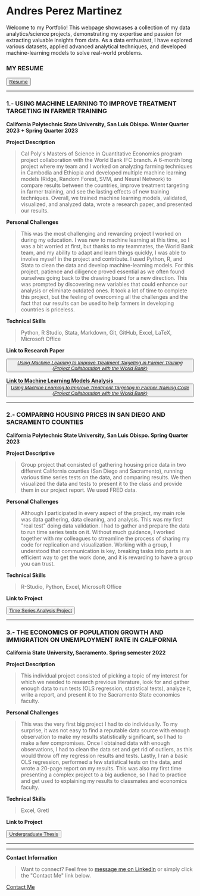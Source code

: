 # Andres Perez Martinez

Welcome to my Portfolio! This webpage showcases a collection of my data analytics/science projects, demonstrating my expertise and passion for extracting valuable insights from data. As a data enthusiast, I have explored various datasets, applied advanced analytical techniques, and developed machine-learning models to solve real-world problems.

### MY RESUME

<button id="project-button"><a href="Andres_Perez_Mtz_Resume.pdf">Resume</a></button>



--------------------------------------------------------------------------------------------------------------------------------------------------------------------------------------------------------------------------------------------------------------------------------------------------------------------------------------------------------------------------------------------------------------------------------------


### 1.- USING MACHINE LEARNING TO IMPROVE TREATMENT TARGETING IN FARMER TRAINING

**California Polytechnic State University, San Luis Obispo. Winter Quarter 2023 + Spring Quarter 2023**

**Project Description**
> Cal Poly's Masters of Science in Quantitative Economics program project collaboration with the World Bank IFC branch. A 6-month long project where my team and I worked on analyzing farming techniques in Cambodia and Ethiopia and developed multiple machine learning models (Ridge, Random Forest, SVM, and Neural Network) to compare results between the countries, improve treatment targeting in farmer training, and see the lasting effects of new training techniques. Overall, we trained machine learning models, validated, visualized, and analyzed data, wrote a research paper, and presented our results.

**Personal Challenges**
> This was the most challenging and rewarding project I worked on during my education. I was new to machine learning at this time, so I was a bit worried at first, but thanks to my teammates, the World Bank team, and my ability to adapt and learn things quickly, I was able to involve myself in the project and contribute. I used Python, R, and Stata to clean the data and develop machine-learning models. For this project, patience and diligence proved essential as we often found ourselves going back to the drawing board for a new direction. This was prompted by discovering new variables that could enhance our analysis or eliminate outdated ones. It took a lot of time to complete this project, but the feeling of overcoming all the challenges and the fact that our results can be used to help farmers in developing countries is priceless.

**Technical Skills**
> Python, R Studio, Stata, Markdown, Git, GitHub, Excel, LaTeX, Microsoft Office


**Link to Research Paper**

<button id="project-button"><a href="Use_Machine_Learning_to_Improve_Treatment_Targeting_in_Farmer_Training.pdf">*Using Machine Learning to Improve Treatment Targeting in Farmer Training (Project Collaboration with the World Bank)*</a></button>

**Link to Machine Learning Models Analysis**
<button id="project-button"><a href="ML_Analysis.html">*Using Machine Learning to Improve Treatment Targeting in Farmer Training Code (Project Collaboration with the World Bank)*</a></button>



--------------------------------------------------------------------------------------------------------------------------------------------------------------------------------------------------------------------------------------------------------------------------------------------------------------------------------------------------------------------------------------------------------------------------------------



### 2.- COMPARING HOUSING PRICES IN SAN DIEGO AND SACRAMENTO COUNTIES

**California Polytechnic State University, San Luis Obispo. Spring Quarter 2023**

**Project Descriptive**

> Group project that consisted of gathering housing price data in two different California counties (San Diego and Sacramento), running various time series tests on the data, and comparing results. We then visualized the data and tests to present it to the class and provide them in our project report. We used FRED data.

**Personal Challenges**

> Although I participated in every aspect of the project, my main role was data gathering, data cleaning, and analysis. This was my first "real test" doing data validation. I had to gather and prepare the data to run time series tests on it. Without much guidance, I worked together with my colleagues to streamline the process of sharing my code for replication and visualization. Working with a group, I understood that communication is key, breaking tasks into parts is an efficient way to get the work done, and it is rewarding to have a group you can trust.

**Technical Skills**

> R-Studio, Python, Excel, Microsoft Office

**Link to Project**

<button id="project-button"><a href="House Prices in San Diego and Sacramento.pdf">Time Series Analysis Project</a></button>



--------------------------------------------------------------------------------------------------------------------------------------------------------------------------------------------------------------------------------------------------------------------------------------------------------------------------------------------------------------------------------------------------------------------------------------



### 3.- THE ECONOMICS OF POPULATION GROWTH AND IMMIGRATION ON UNEMPLOYMENT RATE IN CALIFORNIA

**California State University, Sacramento. Spring semester 2022**

**Project Description** 

> This individual project consisted of picking a topic of my interest for which we needed to research previous literature, look for and gather enough data to run tests (OLS regression, statistical tests), analyze it, write a report, and present it to the Sacramento State economics faculty.

**Personal Challenges**

> This was the very first big project I had to do individually. To my surprise, it was not easy to find a reputable data source with enough observation to make my results statistically significant, so I had to make a few compromises. Once I obtained data with enough observations, I had to clean the data set and get rid of outliers, as this would throw off my regression results and tests. Lastly, I ran a basic OLS regression, performed a few statistical tests on the data, and wrote a 20-page report on my results. This was also my first time presenting a complex project to a big audience, so I had to practice and get used to explaining my results to classmates and economics faculty.    

**Technical Skills**

> Excel, Gretl 

**Link to Project**

<button id="project-button"><a href="THE ECONOMICS OF POPULATION GROWTH AND IMMIGRATION ON UNEMPLOYMENT RATE IN CALIFORNIA.pdf">Undergraduate Thesis</a></button>



  
<html>
<head>
  <title>Button Example</title>
  <style>
    /* Styles for the button with "project-button" id */
    #project-button: hover {
      background-color: rgba(171, 235, 198);
      color: white;
      font-size: 16px;
      padding: 10px 20px;
      border: none;
      border-radius: 5px;
      cursor: pointer;
    }
        /* Additional styles for the button when hovered */
    #project-button:hover {
      background-color: rgba(171, 235, 198);
    }
  </style>
</head>
</html>


_________________________________________________________________________________________________________________________________________________________________________________________________________________
_________________________________________________________________________________________________________________________________________________________________________________________________________________

**Contact Information**
> Want to connect? Feel free to <a href="https://www.linkedin.com/in/andres-p-b3923b225/">message me on LinkedIn</a> or simply click the "Contact Me" link below.



<body>
  <div class="contact-button">
    <a href="mailto:andy._992010@hotmail.com">Contact Me</a>
  </div>
</body>




